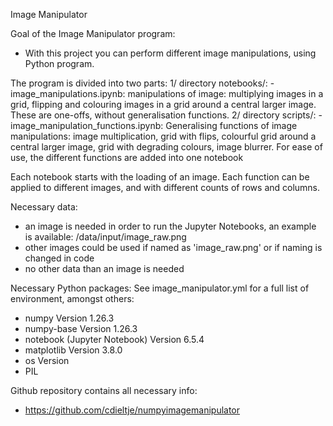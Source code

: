 Image Manipulator

Goal of the Image Manipulator program:
- With this project you can perform different image manipulations, using Python program.

The program is divided into two parts:
1/ directory notebooks/:
    - image_manipulations.ipynb: manipulations of image: multiplying images in a grid, flipping and colouring images in a grid around a central larger image. These are one-offs, without generalisation functions. 
2/ directory scripts/:
    - image_manipulation_functions.ipynb: Generalising functions of image manipulations: image multiplication, grid with flips, colourful grid around a central larger image, grid with degrading colours, image blurrer. For ease of use, the different functions are added into one notebook

Each notebook starts with the loading of an image.
Each function can be applied to different images, and with different counts of rows and columns. 

Necessary data:
- an image is needed in order to run the Jupyter Notebooks, an example is available: /data/input/image_raw.png
- other images could be used if named as 'image_raw.png' or if naming is changed in code 
- no other data than an image is needed

Necessary Python packages:
See image_manipulator.yml for a full list of environment, amongst others:
- numpy Version 1.26.3
- numpy-base Version 1.26.3
- notebook (Jupyter Notebook) Version 6.5.4
- matplotlib Version 3.8.0
- os Version
- PIL

Github repository contains all necessary info:
- https://github.com/cdieltje/numpyimagemanipulator




